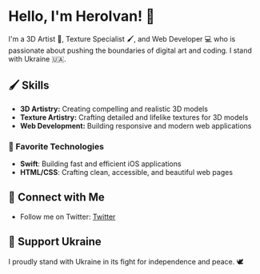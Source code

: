 # Hello, I'm HeroIvan! 👋

I'm a 3D Artist 🎨, Texture Specialist 🖌️, and Web Developer 💻 who is passionate about pushing the boundaries of digital art and coding. I stand with Ukraine 🇺🇦.

## 🖌️ Skills

- **3D Artistry:** Creating compelling and realistic 3D models
- **Texture Artistry:** Crafting detailed and lifelike textures for 3D models
- **Web Development:** Building responsive and modern web applications

### 📌 Favorite Technologies

- **Swift**: Building fast and efficient iOS applications
- **HTML/CSS**: Crafting clean, accessible, and beautiful web pages

## 🔗 Connect with Me

- Follow me on Twitter: [Twitter](https://x.com/heroivaan/)

## 📣 Support Ukraine

I proudly stand with Ukraine in its fight for independence and peace. 🕊️


